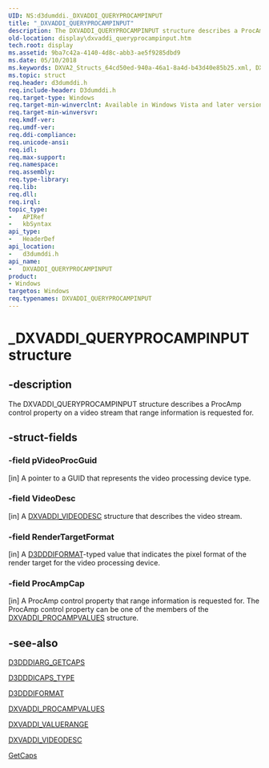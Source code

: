 ```yaml
---
UID: NS:d3dumddi._DXVADDI_QUERYPROCAMPINPUT
title: "_DXVADDI_QUERYPROCAMPINPUT"
description: The DXVADDI_QUERYPROCAMPINPUT structure describes a ProcAmp control property on a video stream that range information is requested for.
old-location: display\dxvaddi_queryprocampinput.htm
tech.root: display
ms.assetid: 9ba7c42a-4140-4d8c-abb3-ae5f9285dbd9
ms.date: 05/10/2018
ms.keywords: DXVA2_Structs_64cd50ed-940a-46a1-8a4d-b43d40e85b25.xml, DXVADDI_QUERYPROCAMPINPUT, DXVADDI_QUERYPROCAMPINPUT structure [Display Devices], _DXVADDI_QUERYPROCAMPINPUT, d3dumddi/DXVADDI_QUERYPROCAMPINPUT, display.dxvaddi_queryprocampinput
ms.topic: struct
req.header: d3dumddi.h
req.include-header: D3dumddi.h
req.target-type: Windows
req.target-min-winverclnt: Available in Windows Vista and later versions of the Windows operating systems.
req.target-min-winversvr: 
req.kmdf-ver: 
req.umdf-ver: 
req.ddi-compliance: 
req.unicode-ansi: 
req.idl: 
req.max-support: 
req.namespace: 
req.assembly: 
req.type-library: 
req.lib: 
req.dll: 
req.irql: 
topic_type:
-	APIRef
-	kbSyntax
api_type:
-	HeaderDef
api_location:
-	d3dumddi.h
api_name:
-	DXVADDI_QUERYPROCAMPINPUT
product:
- Windows
targetos: Windows
req.typenames: DXVADDI_QUERYPROCAMPINPUT
---
```


# _DXVADDI_QUERYPROCAMPINPUT structure


## -description


The DXVADDI_QUERYPROCAMPINPUT structure describes a ProcAmp control property on a video stream that range information is requested for.


## -struct-fields




### -field pVideoProcGuid

[in] A pointer to a GUID that represents the video processing device type. 


### -field VideoDesc

[in] A <a href="https://msdn.microsoft.com/library/windows/hardware/ff562944">DXVADDI_VIDEODESC</a> structure that describes the video stream. 


### -field RenderTargetFormat

[in] A <a href="https://msdn.microsoft.com/library/windows/hardware/ff544312">D3DDDIFORMAT</a>-typed value that indicates the pixel format of the render target for the video processing device.


### -field ProcAmpCap

[in] A ProcAmp control property that range information is requested for. The ProcAmp control property can be one of the members of the <a href="https://msdn.microsoft.com/library/windows/hardware/ff562917">DXVADDI_PROCAMPVALUES</a> structure. 


## -see-also




<a href="https://msdn.microsoft.com/library/windows/hardware/ff543148">D3DDDIARG_GETCAPS</a>



<a href="https://msdn.microsoft.com/library/windows/hardware/ff544132">D3DDDICAPS_TYPE</a>



<a href="https://msdn.microsoft.com/library/windows/hardware/ff544312">D3DDDIFORMAT</a>



<a href="https://msdn.microsoft.com/library/windows/hardware/ff562917">DXVADDI_PROCAMPVALUES</a>



<a href="https://msdn.microsoft.com/library/windows/hardware/ff562939">DXVADDI_VALUERANGE</a>



<a href="https://msdn.microsoft.com/library/windows/hardware/ff562944">DXVADDI_VIDEODESC</a>



<a href="https://msdn.microsoft.com/cf6c61ce-7b53-46d0-b3ff-ed5b2b964c65">GetCaps</a>
 

 

